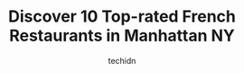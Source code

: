 ---
layout: ampstory
image: https://i0.wp.com/www.depkes.org/wp-content/uploads/2023/06/french-restaurants-0-in-manhattan-ny-1685775560.jpeg?resize=640,853
author: techidn
featured: false
description: Discover the impressive array of French Restaurants options in Manhattan NY, where you can find 10 of the largest French Restaurants establishments in the area. From renowned classics to hid
title: Discover 10 Top-rated French Restaurants in Manhattan NY
cover:
   title: Discover 10 Top-rated French Restaurants in Manhattan NY
   subtitle: Rickpate
   background: https://www.depkes.org/wp-content/uploads/2023/06/french-restaurants-0-in-manhattan-ny-1685775560.jpeg

pages: 
 - layout: thirds
   top: <h1>#1 Buvette Gastrotheque</h1>
   bottom: "<p>Cute place! I definitely agree that it is pricey for the portion sizes. However, Id still return and try more menu items.Coffee was really good, the waffle was pretty </p>"
   background: https://www.depkes.org/wp-content/uploads/2023/06/french-restaurants-1-in-manhattan-ny-1685775560.jpeg
   backgroundblur: true
 - layout: thirds
   top: <h1>#2 Boucherie Union Square</h1>
   bottom: "<p>Nice spot for brunch and if youre in the mood for French cuisine! My party of 6 waited about 10 minutes on a Thursday morning without a reservation, which is not bad con</p>"
   background: https://www.depkes.org/wp-content/uploads/2023/06/french-restaurants-2-in-manhattan-ny-1685775561.jpeg
   cta:
      link: https://www.depkes.org/blog/discover-10-top-rated-french-restaurants-in-manhattan-ny/
      text: Discover 10 Top-rated French Restaurants in Manhattan NY
 - layout: thirds
   top: <h1>#3 Le Coucou</h1>
   bottom: "<p>138 Lafayette St, New York, NY 10013, United States</p>"
   background: https://www.depkes.org/wp-content/uploads/2023/06/french-restaurants-3-in-manhattan-ny-1685775561.jpeg
   cta:
      link: https://www.depkes.org/blog/discover-10-top-rated-french-restaurants-in-manhattan-ny/
      text: Discover 10 Top-rated French Restaurants in Manhattan NY
 - layout: thirds
   top: <h1>#4 Le Rivage</h1>
   bottom: "<p>340 W 46th St, New York, NY 10036, United States</p>"
   background: https://images.unsplash.com/photo-1602536052359-ef94c21c5948?ixlib=rb-4.0.3&ixid=MnwxMjA3fDB8MHxwaG90by1wYWdlfHx8fGVufDB8fHx8&auto=format&fit=crop&w=640&h=853&q=80
   cta:
      link: https://www.depkes.org/blog/discover-10-top-rated-french-restaurants-in-manhattan-ny/
      text: Discover 10 Top-rated French Restaurants in Manhattan NY
 - layout: thirds
   top: <h1>#5 Chez Josephine</h1>
   bottom: "<p>414 W 42nd St, New York, NY 10036, United States</p>"
   background: https://images.unsplash.com/photo-1564951434112-64d74cc2a2d7?ixlib=rb-4.0.3&ixid=MnwxMjA3fDB8MHxwaG90by1wYWdlfHx8fGVufDB8fHx8&auto=format&fit=crop&w=640&h=853&q=80
   cta:
      link: https://www.depkes.org/blog/discover-10-top-rated-french-restaurants-in-manhattan-ny/
      text: Discover 10 Top-rated French Restaurants in Manhattan NY
 - layout: thirds
   top: <h1>#6 Frenchette</h1>
   bottom: "<p>241 W Broadway, New York, NY 10013, United States</p>"
   background: https://images.unsplash.com/photo-1533998839656-76f5e4b2bccb?ixlib=rb-4.0.3&ixid=MnwxMjA3fDB8MHxwaG90by1wYWdlfHx8fGVufDB8fHx8&auto=format&fit=crop&w=640&h=853&q=80
   cta:
      link: https://www.depkes.org/blog/discover-10-top-rated-french-restaurants-in-manhattan-ny/
      text: Discover 10 Top-rated French Restaurants in Manhattan NY
 - layout: thirds
   top: <h1>#7 Benoit New York</h1>
   bottom: "<p>60 W 55th St, New York, NY 10019, United States</p>"
   background: https://images.unsplash.com/photo-1618005182384-a83a8bd57fbe?ixlib=rb-4.0.3&ixid=MnwxMjA3fDB8MHxwaG90by1wYWdlfHx8fGVufDB8fHx8&auto=format&fit=crop&w=640&h=853&q=80
   cta:
      link: https://www.depkes.org/blog/discover-10-top-rated-french-restaurants-in-manhattan-ny/
      text: Discover 10 Top-rated French Restaurants in Manhattan NY
 - layout: thirds
   middle: Continue reading...
   background: https://images.unsplash.com/photo-1561679660-d00ee1e0dc8e?ixlib=rb-4.0.3&ixid=MnwxMjA3fDB8MHxwaG90by1wYWdlfHx8fGVufDB8fHx8&auto=format&fit=crop&w=640&h=853&q=80
   cta:
      link: https://www.depkes.org/blog/discover-10-top-rated-french-restaurants-in-manhattan-ny/
      text: Discover 10 Top-rated French Restaurants in Manhattan NY
      
---
